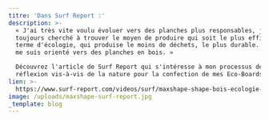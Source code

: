 ```yaml
---
titre: 'Dans Surf Report :'
description: >-
  « J'ai très vite voulu évoluer vers des planches plus responsables, j'ai
  toujours cherché à trouver le moyen de produire qui soit le plus efficace en
  terme d'écologie, qui produise le moins de déchets, le plus durable. Donc je
  me suis orienté vers des planches en bois. »

  Découvrez l'article de Surf Report qui s'intéresse à mon processus de
  réflexion vis-à-vis de la nature pour la confection de mes Eco-Boards.
lien: >-
  https://www.surf-report.com/videos/surf/maxshape-shape-bois-ecologie-environnement-paulownia-pays-basque-landes-seignosse-artisanat-surf-1223213568.html
image: /uploads/maxshape-surf-report.jpg
_template: blog
---
```


